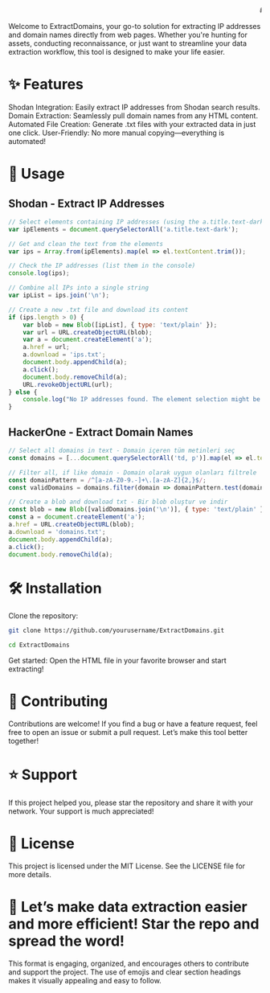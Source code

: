 <marquee behavior="scroll" direction="left">
    # 🌐 ExtractDomains
</marquee>

Welcome to ExtractDomains, your go-to solution for extracting IP addresses and domain names directly from web pages. Whether you're hunting for assets, conducting reconnaissance, or just want to streamline your data extraction workflow, this tool is designed to make your life easier.

# ✨ Features
Shodan Integration: Easily extract IP addresses from Shodan search results.
Domain Extraction: Seamlessly pull domain names from any HTML content.
Automated File Creation: Generate .txt files with your extracted data in just one click.
User-Friendly: No more manual copying—everything is automated!
# 🚀 Usage

## Shodan - Extract IP Addresses

```javascript
// Select elements containing IP addresses (using the a.title.text-dark class)
var ipElements = document.querySelectorAll('a.title.text-dark');

// Get and clean the text from the elements
var ips = Array.from(ipElements).map(el => el.textContent.trim());

// Check the IP addresses (list them in the console)
console.log(ips);

// Combine all IPs into a single string
var ipList = ips.join('\n');

// Create a new .txt file and download its content
if (ips.length > 0) {
    var blob = new Blob([ipList], { type: 'text/plain' });
    var url = URL.createObjectURL(blob);
    var a = document.createElement('a');
    a.href = url;
    a.download = 'ips.txt';
    document.body.appendChild(a);
    a.click();
    document.body.removeChild(a);
    URL.revokeObjectURL(url);
} else {
    console.log("No IP addresses found. The element selection might be incorrect.");
}
```


## HackerOne - Extract Domain Names

```javascript
// Select all domains in text - Domain içeren tüm metinleri seç
const domains = [...document.querySelectorAll('td, p')].map(el => el.textContent.trim());

// Filter all, if like domain - Domain olarak uygun olanları filtrele
const domainPattern = /^[a-zA-Z0-9.-]+\.[a-zA-Z]{2,}$/;
const validDomains = domains.filter(domain => domainPattern.test(domain));

// Create a blob and download txt - Bir blob oluştur ve indir
const blob = new Blob([validDomains.join('\n')], { type: 'text/plain' });
const a = document.createElement('a');
a.href = URL.createObjectURL(blob);
a.download = 'domains.txt';
document.body.appendChild(a);
a.click();
document.body.removeChild(a);
```

# 🛠️ Installation
Clone the repository:

```bash
git clone https://github.com/yourusername/ExtractDomains.git
```
```bash
cd ExtractDomains
```
Get started:
Open the HTML file in your favorite browser and start extracting!

# 🤝 Contributing
Contributions are welcome! If you find a bug or have a feature request, feel free to open an issue or submit a pull request. Let’s make this tool better together!

# ⭐ Support
If this project helped you, please star the repository and share it with your network. Your support is much appreciated!

# 📄 License
This project is licensed under the MIT License. See the LICENSE file for more details.

# 🚀 Let’s make data extraction easier and more efficient! Star the repo and spread the word!
This format is engaging, organized, and encourages others to contribute and support the project. The use of emojis and clear section headings makes it visually appealing and easy to follow.
